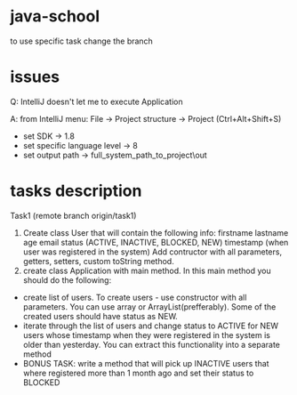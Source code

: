 # java-school

to use specific task change the branch

# issues
Q: IntelliJ doesn't let me to execute Application

A: from IntelliJ menu: File -> Project structure -> Project (Ctrl+Alt+Shift+S)
- set SDK -> 1.8
- set specific language level -> 8
- set output path -> full_system_path_to_project\out   

# tasks description
Task1 (remote branch origin/task1)
1) Create class User that will contain the following info:
firstname
lastname
age
email
status (ACTIVE, INACTIVE, BLOCKED, NEW)
timestamp (when user was registered in the system)
Add contructor with all parameters, getters, setters, custom toString method.
2) create class Application with main method.
In this main method you should do the following:
- create list of users. To create users - use constructor with all parameters. 
You can use array or ArrayList(prefferably).
Some of the created users should have status as NEW.
- iterate through the list of users and change status to ACTIVE for NEW users 
whose timestamp when they were registered in the system is older than yesterday. 
You can extract this functionality into a separate method
- BONUS TASK: write a method that will pick up INACTIVE users that where registered more than 1 month ago and set their status to BLOCKED